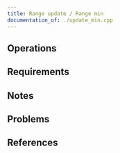 ```yaml
---
title: Range update / Range min
documentation_of: ./update_min.cpp
---
```


## Operations

## Requirements

## Notes

## Problems

## References
